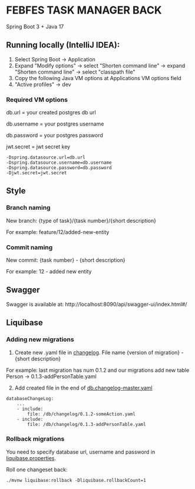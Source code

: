 # FEBFES TASK MANAGER BACK

Spring Boot 3 + Java 17

## Running locally (IntelliJ IDEA):

1. Select Spring Boot -> Application
2. Expand "Modify options" -> select "Shorten command line"  -> expand "Shorten command line" -> select "classpath file"
3. Copy the following Java VM options at Applications VM options field
4. "Active profiles" -> dev

### Required VM options

db.url = your created postgres db url

db.username = your postgres username

db.password = your postgres password

jwt.secret = jwt secret key

```
-Dspring.datasource.url=db.url
-Dspring.datasource.username=db.username
-Dspring.datasource.password=db.password
-Djwt.secret=jwt.secret
```

## Style

### Branch naming

New branch: {type of task}/{task number}/{short description}

For example: feature/12/added-new-entity

### Commit naming

New commit: {task number} - {short description}

For example: 12 - added new entity

## Swagger

Swagger is available at: http://localhost:8090/api/swagger-ui/index.html#/

## Liquibase

### Adding new migrations

1. Create new .yaml file in [changelog](src%2Fmain%2Fresources%2Fdb%2Fchangelog).
   File name {version of migration} - {short description}

For example: last migration has num 0.1.2 and our migrations add new table Person
-> 0.1.3-addPersonTable.yaml

2. Add created file in the end
   of [db.changelog-master.yaml](src%2Fmain%2Fresources%2Fdb%2Fchangelog%2Fdb.changelog-master.yaml)

```
databaseChangeLog:
    ...
    - include:
        file: /db/changelog/0.1.2-someAction.yaml
    - include:
        file: /db/changelog/0.1.3-addPersonTable.yaml
```

### Rollback migrations

You need to specify database url, username and password in [liquibase.properties](src%2Fmain%2Fresources%2Fdb%2Fchangelog%2Fliquibase.properties). 

Roll one changeset back:

`./mvnw liquibase:rollback -Dliquibase.rollbackCount=1`
